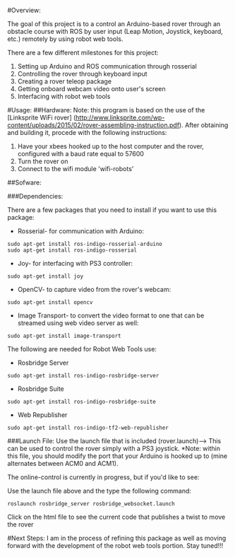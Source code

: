 #Overview:

The goal of this project is to a control an Arduino-based rover through an obstacle course with ROS by user input (Leap Motion, Joystick, keyboard, etc.) remotely by using robot web tools.

There are a few different milestones for this project:

1. Setting up Arduino and ROS communication through rosserial
2. Controlling the rover through keyboard input
3. Creating a rover teleop package
4. Getting onboard webcam video onto user's screen
5. Interfacing with robot web tools

#Usage:
##Hardware:
Note: this program is based on the use of the [Linksprite WiFi rover] (http://www.linksprite.com/wp-content/uploads/2015/02/rover-assembling-instruction.pdf). After obtaining and building it, procede with the following instructions:

1. Have your xbees hooked up to the host computer and the rover, configured with a baud rate equal to 57600
2. Turn the rover on
3. Connect to the wifi module 'wifi-robots'

##Sofware:

###Dependencies:

There are a few packages that you need to install if you want to use this package:

* Rosserial- for communication with Arduino:
```
sudo apt-get install ros-indigo-rosserial-arduino
sudo apt-get install ros-indigo-rosserial
```
* Joy- for interfacing with PS3 controller:
```
sudo apt-get install joy
```
* OpenCV- to capture video from the rover's webcam:
```
sudo apt-get install opencv
```
* Image Transport- to convert the video format to one that can be streamed using web video server as well:
```
sudo apt-get install image-transport
```
The following are needed for Robot Web Tools use:

* Rosbridge Server
```
sudo apt-get install ros-indigo-rosbridge-server
```
* Rosbridge Suite
```
sudo apt-get install ros-indigo-rosbridge-suite
```
* Web Republisher

```
sudo apt-get install ros-indigo-tf2-web-republisher
```
###Launch File:
Use the launch file that is included (rover.launch)--> This can be used to control the rover simply with a PS3 joystick. *Note: within this file, you should modify the port that your Arduino is hooked up to (mine alternates between ACM0 and ACM1).

The online-control is currently in progress, but if you'd like to see:

Use the launch file above and the type the following command:
```
roslaunch rosbridge_server rosbridge_websocket.launch
```
Click on the html file to see the current code that publishes a twist to move the rover

#Next Steps:
I am in the process of refining this package as well as moving forward with the development of the robot web tools portion. Stay tuned!!!
